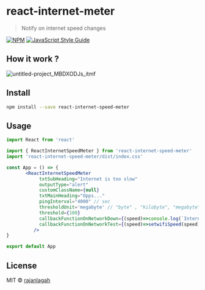 # react-internet-meter

> Notify on internet speed changes

[![NPM](https://img.shields.io/npm/v/react-internet-meter.svg)](https://www.npmjs.com/package/react-internet-meter) [![JavaScript Style Guide](https://img.shields.io/badge/code_style-standard-brightgreen.svg)](https://standardjs.com)

## How it work ?
![untitled-project_MBDXODJs_itmf](https://user-images.githubusercontent.com/20952569/104233887-a1113400-5478-11eb-8706-5fe07a6058d4.gif)


## Install

```bash
npm install --save react-internet-speed-meter
```

## Usage

```jsx
import React from 'react'

import { ReactInternetSpeedMeter } from 'react-internet-speed-meter'
import 'react-internet-speed-meter/dist/index.css'

const App = () => {
       <ReactInternetSpeedMeter  
            txtSubHeading="Internet is too slow"
            outputType="alert"
            customClassName={null}
            txtMainHeading="Opps..." 
            pingInterval="4000" // sec
            thresholdUnit='megabyte' // "byte" , "kilobyte", "megabyte" 
            threshold={100}
            callbackFunctionOnNetworkDown={(speed)=>console.log(`Internet speed is down ${speed}`)}
            callbackFunctionOnNetworkTest={(speed)=>setwifiSpeed(speed)}
          />
}

export default App

```

## License

MIT © [rajanlagah](https://github.com/rajanlagah)
